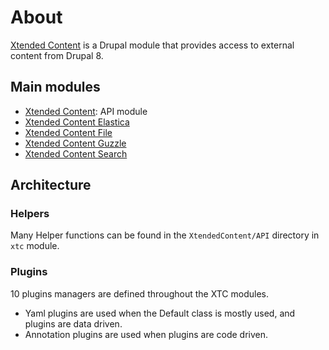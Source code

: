 # About

[Xtended Content](https://www.drupal.org/project/xtc) is a Drupal module that provides access to external content from Drupal 8.

## Main modules

- [Xtended Content](https://www.drupal.org/project/xtc): API module
- [Xtended Content Elastica](https://www.drupal.org/project/xtcelastica)
- [Xtended Content File](https://www.drupal.org/project/xtcfile)
- [Xtended Content Guzzle](https://www.drupal.org/project/xtcguzzle)
- [Xtended Content Search](https://www.drupal.org/project/xtcsearch)

## Architecture

### Helpers

Many Helper functions can be found in the `XtendedContent/API` directory in `xtc` module.

### Plugins

10 plugins managers are defined throughout the XTC modules.

- Yaml plugins are used when the Default class is mostly used, and plugins are data driven.
- Annotation plugins are used when plugins are code driven.
